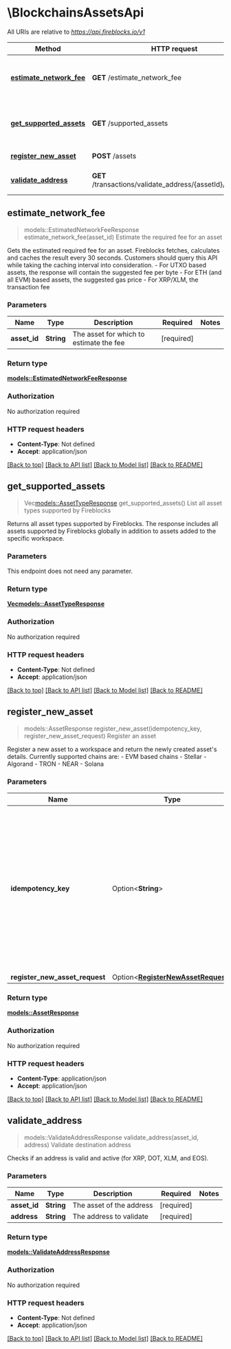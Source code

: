 # \BlockchainsAssetsApi

All URIs are relative to *https://api.fireblocks.io/v1*

Method | HTTP request | Description
------------- | ------------- | -------------
[**estimate_network_fee**](BlockchainsAssetsApi.md#estimate_network_fee) | **GET** /estimate_network_fee | Estimate the required fee for an asset
[**get_supported_assets**](BlockchainsAssetsApi.md#get_supported_assets) | **GET** /supported_assets | List all asset types supported by Fireblocks
[**register_new_asset**](BlockchainsAssetsApi.md#register_new_asset) | **POST** /assets | Register an asset
[**validate_address**](BlockchainsAssetsApi.md#validate_address) | **GET** /transactions/validate_address/{assetId}/{address} | Validate destination address



## estimate_network_fee

> models::EstimatedNetworkFeeResponse estimate_network_fee(asset_id)
Estimate the required fee for an asset

Gets the estimated required fee for an asset. Fireblocks fetches, calculates and caches the result every 30 seconds. Customers should query this API while taking the caching interval into consideration.  - For UTXO based assets, the response will contain the suggested fee per byte - For ETH (and all EVM) based assets, the suggested gas price - For XRP/XLM, the transaction fee 

### Parameters


Name | Type | Description  | Required | Notes
------------- | ------------- | ------------- | ------------- | -------------
**asset_id** | **String** | The asset for which to estimate the fee | [required] |

### Return type

[**models::EstimatedNetworkFeeResponse**](EstimatedNetworkFeeResponse.md)

### Authorization

No authorization required

### HTTP request headers

- **Content-Type**: Not defined
- **Accept**: application/json

[[Back to top]](#) [[Back to API list]](../README.md#documentation-for-api-endpoints) [[Back to Model list]](../README.md#documentation-for-models) [[Back to README]](../README.md)


## get_supported_assets

> Vec<models::AssetTypeResponse> get_supported_assets()
List all asset types supported by Fireblocks

Returns all asset types supported by Fireblocks.   The response includes all assets supported by Fireblocks globally in addition to assets added to the specific workspace. 

### Parameters

This endpoint does not need any parameter.

### Return type

[**Vec<models::AssetTypeResponse>**](AssetTypeResponse.md)

### Authorization

No authorization required

### HTTP request headers

- **Content-Type**: Not defined
- **Accept**: application/json

[[Back to top]](#) [[Back to API list]](../README.md#documentation-for-api-endpoints) [[Back to Model list]](../README.md#documentation-for-models) [[Back to README]](../README.md)


## register_new_asset

> models::AssetResponse register_new_asset(idempotency_key, register_new_asset_request)
Register an asset

Register a new asset to a workspace and return the newly created asset's details. Currently supported chains are: - EVM based chains - Stellar - Algorand - TRON - NEAR - Solana 

### Parameters


Name | Type | Description  | Required | Notes
------------- | ------------- | ------------- | ------------- | -------------
**idempotency_key** | Option<**String**> | A unique identifier for the request. If the request is sent multiple times with the same idempotency key, the server will return the same response as the first request. The idempotency key is valid for 24 hours. |  |
**register_new_asset_request** | Option<[**RegisterNewAssetRequest**](RegisterNewAssetRequest.md)> |  |  |

### Return type

[**models::AssetResponse**](AssetResponse.md)

### Authorization

No authorization required

### HTTP request headers

- **Content-Type**: application/json
- **Accept**: application/json

[[Back to top]](#) [[Back to API list]](../README.md#documentation-for-api-endpoints) [[Back to Model list]](../README.md#documentation-for-models) [[Back to README]](../README.md)


## validate_address

> models::ValidateAddressResponse validate_address(asset_id, address)
Validate destination address

Checks if an address is valid and active (for XRP, DOT, XLM, and EOS).

### Parameters


Name | Type | Description  | Required | Notes
------------- | ------------- | ------------- | ------------- | -------------
**asset_id** | **String** | The asset of the address | [required] |
**address** | **String** | The address to validate | [required] |

### Return type

[**models::ValidateAddressResponse**](ValidateAddressResponse.md)

### Authorization

No authorization required

### HTTP request headers

- **Content-Type**: Not defined
- **Accept**: application/json

[[Back to top]](#) [[Back to API list]](../README.md#documentation-for-api-endpoints) [[Back to Model list]](../README.md#documentation-for-models) [[Back to README]](../README.md)

